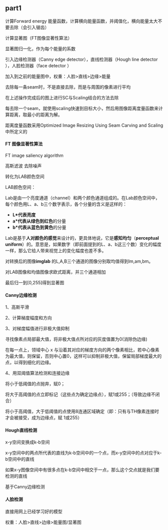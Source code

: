 ## part1

计算Forward energy 能量函数，计算横向能量函数，并阈值化，横向能量太大不要去除（会引入锯齿）

计算显著图（FT图像显著性算法）

显著图归一化，作为每个能量的系数

引入边缘检测器（Canny edge detector），直线检测器（Hough line detector ），人脸检测器（face detector ）

加入到之前的能量图中，权重：人脸>直线>边缘>能量

去除每一条seam时，不是直接去除，而是与周围的像素进行平均

在上述操作完成后的图上进行SC与Scaling结合的方法去除

每去除一个seam，就使用scaling快速到目标大小，然后用图像距离度量函数来计算距离，取最小的距离为解。

距离度量函数采用Optimized Image Resizing Using Seam Carving and Scaling中所定义的

#### FT 图像显著性算法

FT image saliency algorithm

高斯滤波 去除噪声

转化为LAB颜色空间

LAB颜色空间：

Lab是由一个亮度通道（channel）和两个颜色通道组成的。在Lab颜色空间中，每个颜色用L、a、b三个数字表示，各个分量的含义是这样的： 

- **L\***代表**亮度** 
- **a\***代表**从绿色到红色**的分量 
- **b\***代表**从蓝色到黄色**的分量

Lab是基于**人对颜色的感觉**来设计的，更具体地说，它是**感知均匀**（**perceptual uniform**）的。意思是，如果数字（即前面提到的L、a、b这三个数）变化的幅度一样，那么它给人带来视觉上的变化幅度也差不多。

对转换后的图像**imglab** 的L,A,B三个通道的图像分别取均值得到lm,am,bm。 

对LAB图像和均值图像求欧式距离，并三个通道相加

最后归一到[0,255]得到显著图

#### Canny边缘检测

1、高斯平滑

2、计算梯度幅度和方向

3、对梯度幅值进行非极大值抑制

寻找像素点局部最大值，将非极大值点所对应的灰度值置为0(消除伪边缘)

在每一点上，领域中心 x 与沿着其对应的梯度方向的两个像素相比，若中心像素为最大值，则保留，否则中心置0，这样可以抑制非极大值，保留局部梯度最大的点，以得到细化的边缘。

4、用双阈值算法检测和连接边缘

将小于低阈值的点抛弃，赋0；

将大于高阈值的点立即标记（这些点为确定边缘点），赋1或255；（导致边缘不闭合）

将小于高阈值，大于低阈值的点使用8连通区域确定（即：只有与TH像素连接时才会被接受，成为边缘点，赋 1或255）

#### Hough直线检测

x-y空间变换成k-b空间

x-y空间中的两点所代表的直线为k-b空间中的一个点，而x-y空间中的点对应于k-b空间中的直线

如果x-y图像空间中有很多点在k-b空间中相交于一点，那么这个交点就是我们要检测的直线

基于Canny边缘检测

#### 人脸检测

直接用网上已经学习好的模型



权重：人脸>直线>边缘>能量图/显著图
